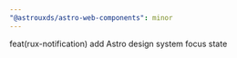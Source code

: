 ```yaml
---
"@astrouxds/astro-web-components": minor
---
```


feat(rux-notification) add Astro design system focus state
